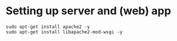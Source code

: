 # Setting up server and (web) app


	sudo apt-get install apache2 -y
	sudo apt-get install libapache2-mod-wsgi -y